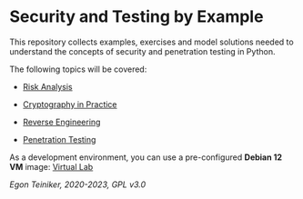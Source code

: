 # Security and Testing by Example

This repository collects examples, exercises and model solutions needed to understand 
the concepts of security and penetration testing in Python. 

The following topics will be covered:

* [Risk Analysis](rist-analysis/)

* [Cryptography in Practice](cryptography/)

* [Reverse Engineering](reverse-engineering/)
 
* [Penetration Testing](penetration-testing/)


As a development environment, you can use a pre-configured **Debian 12 VM** image:
[Virtual Lab](https://drive.google.com/drive/folders/1AzsF4Mvh1HJ8k6OW5W5hQ5CF0HdqA51l)

*Egon Teiniker, 2020-2023, GPL v3.0*
 
